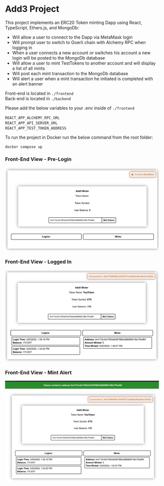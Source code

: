 # Add3 Project

This project implements an ERC20 Token minting Dapp using React, TypeScript, Ethers.js, and MongoDb:

* Will allow a user to connect to the Dapp via MetaMask login
* Will prompt user to switch to Goerli chain with Alchemy RPC when logging in
* When a user connects a new account or switches his account a new login will be posted to the MongoDb database
* Will allow a user to mint TestTokens to another account and will display a list of all mints
* Will post each mint transaction to the MongoDb database
* Will alert a user when a mint transaction he initiated is completed with an alert banner

Front-end is located in `./frontend`<br>
Back-end is located in `./backend`<br>

Please add the below variables to your .env inside of `./frontend`

`REACT_APP_ALCHEMY_RPC_URL`<br>
`REACT_APP_API_SERVER_URL`<br>
`REACT_APP_TEST_TOKEN_ADDRESS`

To run the project in Docker run the below command from the root folder:
```shell
docker compose up
```

### Front-End View - Pre-Login
![](./images/pre-login.png)
### Front-End View - Logged In
![](./images/post-login.png)
### Front-End View - Mint Alert
![](./images/mint-alert.png)
